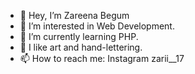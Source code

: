 - 👋 Hey, I’m Zareena Begum
- 👀 I’m interested in Web Development.
- 🌱 I’m currently learning PHP.
- 💞️ I like art and hand-lettering.
- 📫 How to reach me: Instagram zarii__17

<!---
zareena-b/zareena-b is a ✨ special ✨ repository because its `README.md` (this file) appears on your GitHub profile.
You can click the Preview link to take a look at your changes.
--->
